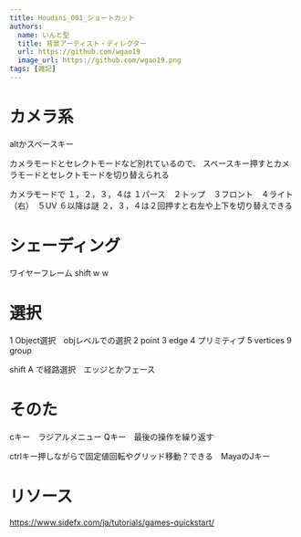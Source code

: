 ```yaml
---
title: Houdini_001_ショートカット
authors:
  name: いんと型
  title: 背景アーティスト・ディレクター
  url: https://github.com/wgao19
  image_url: https://github.com/wgao19.png
tags: [雑記]
---
```


# カメラ系
altかスペースキー

カメラモードとセレクトモードなど別れているので、
スペースキー押すとカメラモードとセレクトモードを切り替えられる

カメラモードで
１，２，３，４は
１パース　２トップ　３フロント　４ライト（右）　５UV
６以降は謎
２，３，４は２回押すと右左や上下を切り替えできる

# シェーディング
ワイヤーフレーム
shift w
w

# 選択
1 Object選択　objレベルでの選択
2 point
3 edge
4 プリミティブ
5 vertices
9 group

shift A で経路選択　エッジとかフェース

# そのた
cキー　ラジアルメニュー
Qキー　最後の操作を繰り返す

ctrlキー押しながらで固定値回転やグリッド移動？できる　MayaのJキー


# リソース

https://www.sidefx.com/ja/tutorials/games-quickstart/